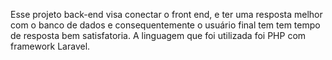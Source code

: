 Esse projeto back-end visa conectar o front end, e ter uma resposta melhor com o banco de dados e consequentemente o usuário final tem 
tem tempo de resposta bem satisfatoria. A linguagem que foi utilizada foi PHP com framework Laravel.
